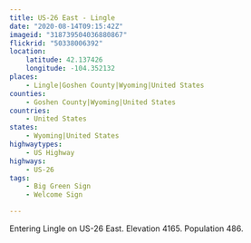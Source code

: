 ```yaml
---
title: US-26 East - Lingle
date: "2020-08-14T09:15:42Z"
imageid: "318739504036880867"
flickrid: "50338006392"
location:
    latitude: 42.137426
    longitude: -104.352132
places:
    - Lingle|Goshen County|Wyoming|United States
counties:
    - Goshen County|Wyoming|United States
countries:
    - United States
states:
    - Wyoming|United States
highwaytypes:
    - US Highway
highways:
    - US-26
tags:
    - Big Green Sign
    - Welcome Sign

---
```

Entering Lingle on US-26 East.  Elevation 4165.  Population 486.